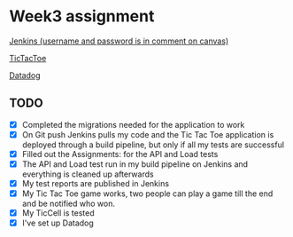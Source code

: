 # Week3 assignment

[Jenkins (username and password is in comment on canvas)](http://jenkins.saethor.is:8080/)

[TicTacToe](http://tictactoe.saethor.is:8000/)

[Datadog](https://p.datadoghq.com/sb/fb0bb1922-3e0d7851d7)

## TODO

* [x] Completed the migrations needed for the application to work
* [x] On Git push Jenkins pulls my code and the Tic Tac Toe application is deployed through a build pipeline, but only if all my tests are successful
* [x] Filled out the Assignments: for the API and Load tests
* [x] The API and Load test run in my build pipeline on Jenkins and everything is cleaned up afterwards
* [x] My test reports are published in Jenkins
* [x] My Tic Tac Toe game works, two people can play a game till the end and be notified who won.
* [x] My TicCell is tested
* [x] I've set up Datadog
